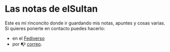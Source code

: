 # Las notas de elSultan

[comment]: # (<div style="text-align: center;"><img width="300" src="images/elSultan.mini.jpg" alt="elSultan"></div>)

Este es mi rinconcito donde ir guardando mis notas, apuntes y cosas varias.
Si quieres ponerte en contacto puedes hacerlo:
- en el [Fediverso](https://gotosocial.almacenero.uk/@artbol)
- por :mailbox_with_no_mail: [correo](mailto:elsultan@posteo.net).
